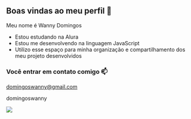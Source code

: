 ## Boas vindas ao meu perfil 💙

Meu nome é Wanny Domingos

- Estou estudando na Alura
- Estou me desenvolvendo na linguagem JavaScript
- Utilizo esse espaço  para minha organização e compartilhamento dos meu projeto  desenvolvidos

### Você entrar em contato comigo 📫

domingoswanny@gmail.com 

domingoswanny

![](https://tenor.com/pt-BR/view/giovanna-giovanna-lancellotti-globo-netflix-novela-gif-24422006)
